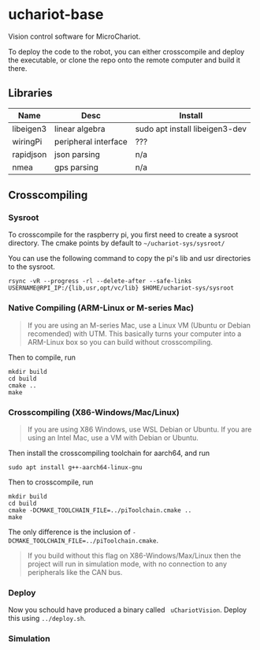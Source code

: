 # uchariot-base

Vision control software for MicroChariot.

To deploy the code to the robot, you can either crosscompile and deploy the executable, or clone the repo onto the remote computer and build it there.  

## Libraries

| Name | Desc | Install |
| --- | --- | --- |
| libeigen3 | linear algebra | sudo apt install libeigen3-dev | 
| wiringPi | peripheral interface | ??? |
| rapidjson | json parsing | n/a |
| nmea | gps parsing | n/a | 

## Crosscompiling

### Sysroot 

To crosscompile for the raspberry pi, you first need to create a sysroot directory. The cmake points by default to `~/uchariot-sys/sysroot/`

You can use the following command to copy the pi's lib and usr directories to the sysroot.

`rsync -vR --progress -rl --delete-after --safe-links USERNAME@RPI_IP:/{lib,usr,opt/vc/lib} $HOME/uchariot-sys/sysroot`

### Native Compiling (ARM-Linux or M-series Mac)
 
>If you are using an M-series Mac, use a Linux VM (Ubuntu or Debian recomended) with UTM. This basically turns your computer into a ARM-Linux box so you can build without crosscompiling.

Then to compile, run 
```
mkdir build
cd build
cmake ..
make
```

### Crosscompiling (X86-Windows/Mac/Linux)

> If you are using X86 Windows, use WSL Debian or Ubuntu.
> If you are using an Intel Mac, use a VM with Debian or Ubuntu.

Then install the crosscompiling toolchain for aarch64, and run

`sudo apt install g++-aarch64-linux-gnu`

Then to crosscompile, run 
```
mkdir build
cd build
cmake -DCMAKE_TOOLCHAIN_FILE=../piToolchain.cmake ..
make
```

The only difference is the inclusion of `-DCMAKE_TOOLCHAIN_FILE=../piToolchain.cmake`.

> If you build without this flag on X86-Windows/Max/Linux then the project will run in simulation mode, with no connection to any peripherals like the CAN bus.

### Deploy

Now you schould have produced a binary called ` uChariotVision`. Deploy this using `../deploy.sh`.

### Simulation
